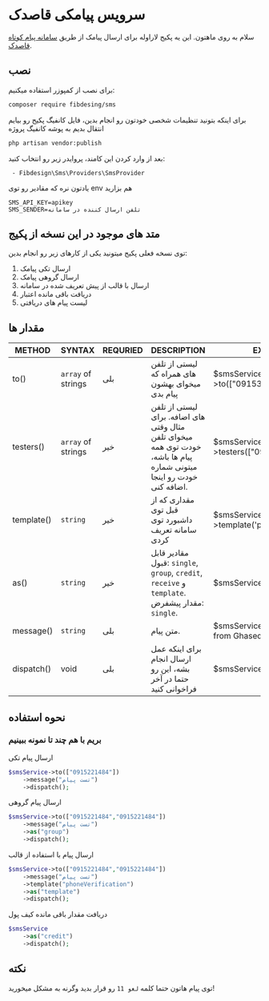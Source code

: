 # سرویس پیامکی قاصدک

سلام به روی ماهتون. این یه پکیج لاراوله برای ارسال پیامک از طریق [سامانه پیام کوتاه قاصدک](https://ghasedaksms.com/).

## نصب
برای نصب از کمپوزر استفاده میکنیم:

```bash
composer require fibdesing/sms
```

برای اینکه بتونید تنظیمات شخصی خودتون رو انجام بدین، فایل کانفیگ پکیج رو بیایم انتقال بدیم به پوشه کانفیگ پروژه
```bash
php artisan vendor:publish
```
    
بعد از وارد کردن این کامند، پروایدر زیر رو انتخاب کنید:

     - Fibdesign\Sms\Providers\SmsProvider

یادتون نره که مقادیر رو توی env هم بزارید
```dotenv
SMS_API_KEY=apikey
SMS_SENDER=تلفن ارسال کننده در سامانه
```
## متد های موجود در این نسخه از پکیج

توی نسخه فعلی پکیج میتونید یکی از کارهای زیر رو انجام بدین:

 1. ارسال تکی پیامک
 2. ارسال گروهی پیامک
 3. ارسال با قالب از پیش تعریف شده در سامانه
 4. دریافت باقی مانده اعتبار
 5. لیست پیام های دریافتی


## مقدار ها

| METHOD 	    | SYNTAX 	            | REQURIED | DESCRIPTION 	                                                                                                           | EXAMPLE 	                                          |
|-------------|---------------------|----------|-------------------------------------------------------------------------------------------------------------------------|----------------------------------------------------|
| to()        | `array` of strings  | بلی      | لیستی از تلفن های همراه که میخوای بهشون پیام بدی	                                                                       | $smsService->to(["0915348484"])                    |
| 	 testers() | `array` of strings	 | خیر      | لیستی از تلفن های اضافه. برای مثال وقتی میخوای تلفن خودت توی همه پیام ها باشه، میتونی شماره خودت رو اینجا اضافه کنی.  	 | $smsService->testers(["0915348484"])                    |
| template()	 | 	    `string`       | خیر      | مقداری که از قبل توی داشبورد توی سامانه تعریف کردی	                                                                     | 	       $smsService->template('phoneVerification') |
| 	as()       | 	  `string`         | خیر       | مقادیر قابل قبول: `single`, `group`, `credit`, `receive` و `template`. مقدار پیشفرض: `single`.	                         | 	$smsService->as('single')                         |
| message()	  | `string`	           | بلی      | 	متن پیام.                                                                                                              | 	     $smsService->message("Hi from Ghasedak")     |
| dispatch()	 | 	    void           | بلی      | 	برای اینکه عمل ارسال انجام بشه، این رو حتما در آخر فراخوانی کنید                                                       | 	        $smsService->dispatch()                                          |


## نحوه استفاده

### بریم با هم چند تا نمونه ببینیم

ارسال پیام تکی

```php
$smsService->to(["0915221484"])
    ->message("تست پیام")
    ->dispatch();
```

ارسال پیام گروهی

```php
$smsService->to(["0915221484","0915221484"])
    ->message("تست پیام")
    ->as("group")
    ->dispatch();
```
ارسال پیام با استفاده از قالب

```php
$smsService->to(["0915221484","0915221484"])
    ->message("تست پیام")
    ->template("phoneVerification")
    ->as("template")
    ->dispatch();
```
دریافت مقدار باقی مانده کیف پول

```php
$smsService
    ->as("credit")
    ->dispatch();
```

## نکته
توی پیام هاتون حتما کلمه `لغو 11` رو قرار بدید وگرنه به مشکل میخورید!
